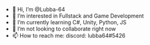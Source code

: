 - 👋 Hi, I’m @Lubba-64
- 👀 I’m interested in Fullstack and Game Development
- 🌱 I’m currently learning C#, Unity, Python, JS
- 💞️ I’m not looking to collaborate right now
- 📫 How to reach me: discord: lubba64#5426 

<!---
Lubba-64/Lubba-64 is a ✨ special ✨ repository because its `README.md` (this file) appears on your GitHub profile.
You can click the Preview link to take a look at your changes.
--->
